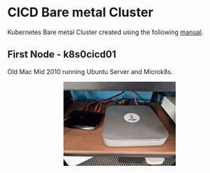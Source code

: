 # CICD Bare metal Cluster

Kubernetes Bare metal Cluster created using the following [manual](https://askcloudarchitech.com/posts/tutorials/create-kubernetes-cluster-from-old-computers/).

## First Node - k8s0cicd01

Old Mac Mid 2010 running Ubuntu Server and Microk8s.

<img width="50%" height="50%" src="../../../../images/k8scicd01.jpg" style="display: block; margin: 0 auto" alt="CICD Cluster">